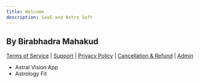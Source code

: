 ```yaml
---
title: Welcome
description: SaaS and Astro Soft
---
```


## By Birabhadra Mahakud


[Terms of Service](terms-of-service.md) | [Support](support.md) | [Privacy Policy](privacy-policy.md) | [Cancellation & Refund](cancellation.md)
| [Admin](https://github.com/mbirabhadra/mbirabhadra.github.io/edit/master/index.md)

- Astral Vision App
- Astrology Fit
